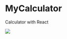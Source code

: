 # MyCalculator
 Calculator with React
 
 ![](https://github.com/ferhatekemen/MyCalculator/edit/master/MyCalculator.png)
